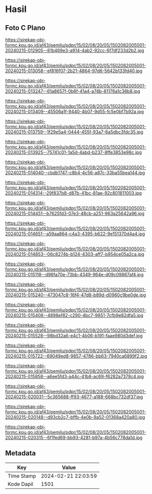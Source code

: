 # Hasil

## Foto C Plano

https://sirekap-obj-formc.kpu.go.id/af43/pemilu/pdpr/15/02/08/20/05/1502082005001-20240215-012905--81b469e3-a914-4ab2-92cc-6f7df233d2b2.jpg

https://sirekap-obj-formc.kpu.go.id/af43/pemilu/pdpr/15/02/08/20/05/1502082005001-20240215-013058--ef816f07-2b21-4864-97d6-5642b133fd40.jpg

https://sirekap-obj-formc.kpu.go.id/af43/pemilu/pdpr/15/02/08/20/05/1502082005001-20240215-013247--61a8657f-0b6f-41a4-a74b-81176a1c36b8.jpg

https://sirekap-obj-formc.kpu.go.id/af43/pemilu/pdpr/15/02/08/20/05/1502082005001-20240215-013409--45506a1f-9440-4b07-9d55-fc5e0bf7b92a.jpg

https://sirekap-obj-formc.kpu.go.id/af43/pemilu/pdpr/15/02/08/20/05/1502082005001-20240215-013759--1f29e5a4-0444-455f-93a7-6a5dbc3fdc35.jpg

https://sirekap-obj-formc.kpu.go.id/af43/pemilu/pdpr/15/02/08/20/05/1502082005001-20240215-013925--75741c01-1a5d-4abd-b237-8ffe3853e98c.jpg

https://sirekap-obj-formc.kpu.go.id/af43/pemilu/pdpr/15/02/08/20/05/1502082005001-20240215-014040--cbdb1747-c8b4-4c56-a87c-33ba55bea144.jpg

https://sirekap-obj-formc.kpu.go.id/af43/pemilu/pdpr/15/02/08/20/05/1502082005001-20240215-014314--29f837b8-d87b-41bc-81ae-92c801811003.jpg

https://sirekap-obj-formc.kpu.go.id/af43/pemilu/pdpr/15/02/08/20/05/1502082005001-20240215-014451--b7625fd3-07e3-48cb-a251-963a25642a96.jpg

https://sirekap-obj-formc.kpu.go.id/af43/pemilu/pdpr/15/02/08/20/05/1502082005001-20240215-014651--a59aa864-c4a3-4395-b622-9e151370d4a4.jpg

https://sirekap-obj-formc.kpu.go.id/af43/pemilu/pdpr/15/02/08/20/05/1502082005001-20240215-014853--06c8274b-b124-4303-aff7-b954ce05a2ca.jpg

https://sirekap-obj-formc.kpu.go.id/af43/pemilu/pdpr/15/02/08/20/05/1502082005001-20240215-015118--d96fa70e-73bb-4349-964e-d09c09867af4.jpg

https://sirekap-obj-formc.kpu.go.id/af43/pemilu/pdpr/15/02/08/20/05/1502082005001-20240215-015240--473047c8-16f4-47d8-b89d-d0960c9be0de.jpg

https://sirekap-obj-formc.kpu.go.id/af43/pemilu/pdpr/15/02/08/20/05/1502082005001-20240215-015408--4898ef82-c290-4bc7-9851-7cfb9e82dfa5.jpg

https://sirekap-obj-formc.kpu.go.id/af43/pemilu/pdpr/15/02/08/20/05/1502082005001-20240215-015528--98bd32a6-e4c1-4b06-b191-faae980d3def.jpg

https://sirekap-obj-formc.kpu.go.id/af43/pemilu/pdpr/15/02/08/20/05/1502082005001-20240215-015722--69049ed8-9857-4786-bb63-7940ca6899f2.jpg

https://sirekap-obj-formc.kpu.go.id/af43/pemilu/pdpr/15/02/08/20/05/1502082005001-20240215-015858--a6ee5fd3-a44c-41b8-ac69-f6282a7378c4.jpg

https://sirekap-obj-formc.kpu.go.id/af43/pemilu/pdpr/15/02/08/20/05/1502082005001-20240215-020031--5c365688-ff93-4677-a188-668bc732df37.jpg

https://sirekap-obj-formc.kpu.go.id/af43/pemilu/pdpr/15/02/08/20/05/1502082005001-20240215-020148--d93cb2c7-bffb-4e0b-9a52-01368a420a80.jpg

https://sirekap-obj-formc.kpu.go.id/af43/pemilu/pdpr/15/02/08/20/05/1502082005001-20240215-020315--6f1fed69-bb93-4281-b97a-4b56c778da1d.jpg


## Metadata

| Key        | Value               |
| ---------- | ------------------- |
| Time Stamp | 2024-02-21 22:03:59 |
| Kode Dapil | 1501                |



